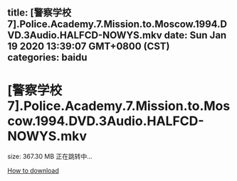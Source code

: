 
title: [警察学校7].Police.Academy.7.Mission.to.Moscow.1994.DVD.3Audio.HALFCD-NOWYS.mkv
date: Sun Jan 19 2020 13:39:07 GMT+0800 (CST)    
categories: baidu
---

# [警察学校7].Police.Academy.7.Mission.to.Moscow.1994.DVD.3Audio.HALFCD-NOWYS.mkv
size: 367.30 MB
 正在跳转中...
 

[How to download](https://bpcam.bemobtrk.com/go/2ceec3aa-1ca2-46d6-b9ff-aaa5c184517c?jno=5473)